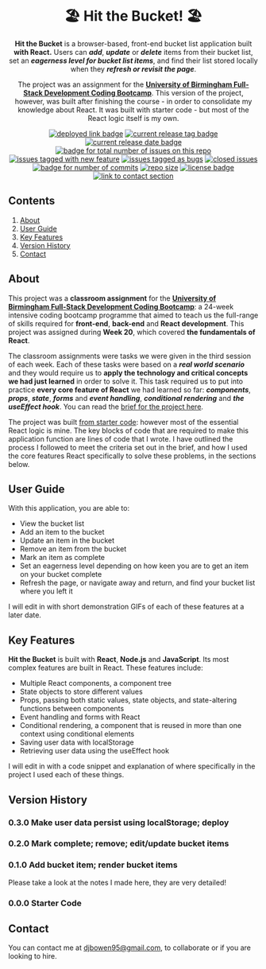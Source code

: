 <h1 align="center"> 🏖️ Hit the Bucket! 🏖️ </h1>
<div align="center">
  <p><strong>Hit the Bucket</strong> is a browser-based, front-end bucket list application built <strong>with React.</strong> Users can <strong><em>add</em></strong>, <strong><em>update</em></strong> or <strong><em>delete</em></strong> items from their bucket list, set an <strong><em>eagerness level for bucket list items</em></strong>, and find their list stored locally when they <strong><em>refresh or revisit the page</em></strong>.

  <p>The project was an assignment for the <a href="https://gist.github.com/djbowen95/2846640d520a16165b9b23db2d9e0926"><strong>University of Birmingham Full-Stack Development Coding Bootcamp</strong></a>. This version of the project, however, was built after finishing the course - in order to consolidate my knowledge about React. It was built with starter code - but most of the React logic itself is my own.</p>
  
  <a href="https://djbowen95.github.io/Hit-the-Bucket/"><img src="https://img.shields.io/badge/Deployed%20here!%20-008CFF?style=flat-square" alt="deployed link badge"></a>
  <a href="https://github.com/djbowen95/Hit-the-Bucket/releases/latest"><img src="https://img.shields.io/github/v/release/djbowen95/Hit-the-Bucket?style=flat-square&color=FDA325" alt="current release tag badge"></a>
  <a href="https://github.com/djbowen95/Hit-the-Bucket/releases/latest"><img src="https://img.shields.io/github/release-date/djbowen95/Hit-the-Bucket?style=flat-square&color=FDA325" alt="current release date badge"></a>
  <br/>
  <a href="https://github.com/djbowen95/Hit-the-Bucket/issues"><img src="https://img.shields.io/github/issues/djbowen95/Hit-the-Bucket?style=flat-square&color=E5E5E5" alt="badge for total number of issues on this repo"></a>
  <a href="https://github.com/djbowen95/Hit-the-Bucket/issues?q=is%3Aissue+is%3Aopen+label%3A%22new+feature%22"><img src="https://img.shields.io/github/issues/djbowen95/Hit-the-Bucket/new%20feature?style=flat-square&label=enhancements&color=b8dcff" alt="issues tagged with new feature"></a>
  <a href="https://github.com/djbowen95/Hit-the-Bucket/issues?q=is%3Aissue+is%3Aopen+label%3Abug"><img src="https://img.shields.io/github/issues/djbowen95/Hit-the-Bucket/bug?style=flat-square&label=bugs&color=fedfb1" alt="issues tagged as bugs"></a>
  <a href="https://github.com/djbowen95/Hit-the-Bucket/issues?q=is%3Aissue+label%3Abug+is%3Aclosed"><img src="https://img.shields.io/github/issues-closed/djbowen95/Hit-the-Bucket?style=flat-square&color=8E8E8E" alt="closed issues"></a>
  <br/>
  <a href="https://github.com/djbowen95/Hit-the-Bucket/commits/main"><img src="https://img.shields.io/github/commit-activity/t/djbowen95/Hit-the-Bucket?style=flat-square&color=1348ba" alt="badge for number of commits"></a>
  <a href="https://github.com/djbowen95/Hit-the-Bucket/pulse"><img src="https://img.shields.io/github/repo-size/djbowen95/Hit-the-Bucket?style=flat-square&color=E5E5E5" alt="repo size"></a>
  <a href="https://github.com/djbowen95/Hit-the-Bucket/blob/main/LICENSE"><img src="https://img.shields.io/github/license/djbowen95/Hit-the-Bucket?style=flat-square&color=00df54" alt="license badge"></a>
  <a href="#contact"><img src="https://img.shields.io/badge/Contact!%20-1348ba?style=flat-square" alt="link to contact section"></a>
  <br/>
</div>

## Contents
1. [About](#about)
2. [User Guide](#user-guide)
3. [Key Features](#key-features)
4. [Version History](#version-history)
5. [Contact](#contact)

## About
This project was a <strong>classroom assignment</strong> for the <strong>[University of Birmingham Full-Stack Development Coding Bootcamp](https://gist.github.com/djbowen95/2846640d520a16165b9b23db2d9e0926)</strong>: a 24-week intensive coding bootcamp programme that aimed to teach us the full-range of skills required for <strong>front-end</strong>, <strong>back-end</strong> and <strong>React development</strong>. This project was assigned during <strong>Week 20</strong>, which covered <strong>the fundamentals of React</strong>.

The classroom assignments were tasks we were given in the third session of each week. Each of these tasks were based on a <strong><em>real world scenario</em></strong> and they would require us to <strong>apply the technology and critical concepts we had just learned</strong> in order to solve it. This task required us to put into practice <strong>every core feature of React</strong> we had learned so far: <strong><em>components</em></strong>, <strong><em>props</em></strong>, <strong><em>state</em></strong>, <strong><em>forms</em></strong> and <strong><em>event handling</em></strong>, <strong><em>conditional rendering</em></strong> and <strong><em>the useEffect hook</em></strong>. You can read the [brief for the project here](https://github.com/djbowen95/Hit-the-Bucket/blob/main/docs/BRIEF.md).

The project was built [from starter code](https://github.com/djbowen95/Hit-the-Bucket/releases/tag/0.0.0): however most of the essential React logic is mine. The key blocks of code that are required to make this application function are lines of code that I wrote. I have outlined the process I followed to meet the criteria set out in the brief, and how I used the core features React specifically to solve these problems, in the sections below.

## User Guide
With this application, you are able to:

- View the bucket list
- Add an item to the bucket
- Update an item in the bucket
- Remove an item from the bucket
- Mark an item as complete
- Set an eagerness level depending on how keen you are to get an item on your bucket complete
- Refresh the page, or navigate away and return, and find your bucket list where you left it

I will edit in with short demonstration GIFs of each of these features at a later date.

## Key Features
<strong>Hit the Bucket</strong> is built with <strong>React</strong>, <strong>Node.js</strong> and <strong>JavaScript</strong>. Its most complex features are built in React. These features include:

- Multiple React components, a component tree
- State objects to store different values
- Props, passing both static values, state objects, and state-altering functions between components
- Event handling and forms with React
- Conditional rendering, a component that is reused in more than one context using conditional elements
- Saving user data with localStorage
- Retrieving user data using the useEffect hook

I will edit in with a code snippet and explanation of where specifically in the project I used each of these things.

## Version History
### 0.3.0 Make user data persist using localStorage; deploy
### 0.2.0 Mark complete; remove; edit/update bucket items
### 0.1.0 Add bucket item; render bucket items
Please take a look at the notes I made here, they are very detailed!
### 0.0.0 Starter Code


## Contact
You can contact me at djbowen95@gmail.com, to collaborate or if you are looking to hire.
